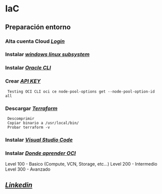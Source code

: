 # IaC

## Preparación entorno 

### Alta cuenta Cloud *[Login](https://signup.oraclecloud.com/)*

### Instalar  *[windows linux subsystem](https://docs.microsoft.com/es-es/windows/wsl/install-win10)*

### Instalar  *[Oracle CLI](https://docs.oracle.com/en-us/iaas/Content/API/SDKDocs/cliinstall.htm)*

### Crear *[API KEY](https://docs.oracle.com/es-ww/iaas/Content/Functions/Tasks/functionssetupapikey.htm)*

     Testing OCI CLI oci ce node-pool-options get --node-pool-option-id all
  
### Descargar *[Terraform](https://www.terraform.io/downloads.html)*

     Descomprimir
     Copiar binario a /usr/local/bin/
     Probar terraform -v
     
  

### Instalar *[Visual Studio Code](https://code.visualstudio.com/)*



### Instalar *[Donde aprender OCI](https://www.youtube.com/user/OracleLearning/playlists)*

Level 100 - Basico (Compute, VCN, Storage, etc...)
Level 200 - Intermedio
Level 300 - Avanzado

## *[Linkedin](https://www.linkedin.com/in/jcastilla/)*
